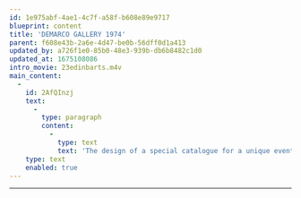 ```yaml
---
id: 1e975abf-4ae1-4c7f-a58f-b608e89e9717
blueprint: content
title: 'DEMARCO GALLERY 1974'
parent: f608e43b-2a6e-4d47-be0b-56dff0d1a413
updated_by: a726f1e0-85b0-48e3-939b-db6b8482c1d0
updated_at: 1675108086
intro_movie: 23edinbarts.m4v
main_content:
  -
    id: 2AfQInzj
    text:
      -
        type: paragraph
        content:
          -
            type: text
            text: 'The design of a special catalogue for a unique event organized and created by Richard Demarco (Richard Demarco Gallery) that included: an international summer program for invited artists, poets, teachers, students, and theorists; documented gallery exhibitions; and documentation of public events held in the gallery during the 1974 Edinburgh Arts Festival, Edinburgh, Scotland. The catalogue design was done with assistance by a RISD undergraduate student in graphic design, Carol Reynolds, who also attended the events.'
    type: text
    enabled: true
---
```

---
